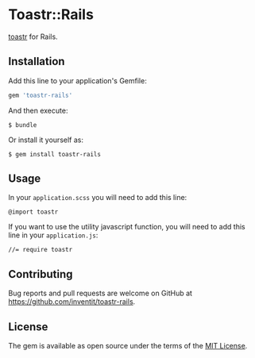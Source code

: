 # Toastr::Rails

[toastr](https://github.com/CodeSeven/toastr) for Rails.

## Installation

Add this line to your application's Gemfile:

```ruby
gem 'toastr-rails'
```

And then execute:

    $ bundle

Or install it yourself as:

    $ gem install toastr-rails

## Usage

In your `application.scss` you will need to add this line:

    @import toastr

If you want to use the utility javascript function, you will need to add this line in your `application.js`:

    //= require toastr

## Contributing

Bug reports and pull requests are welcome on GitHub at https://github.com/inventit/toastr-rails.

## License

The gem is available as open source under the terms of the [MIT License](https://opensource.org/licenses/MIT).
